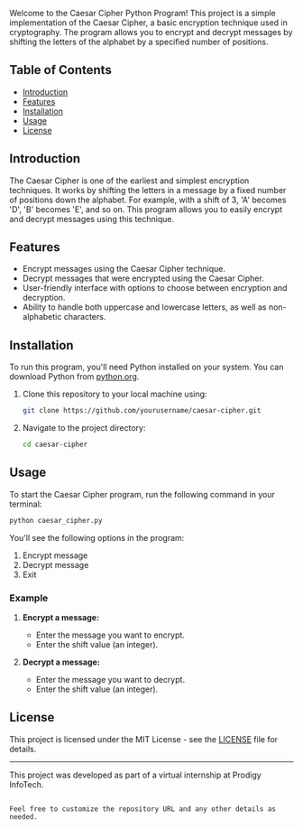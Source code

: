 Welcome to the Caesar Cipher Python Program! This project is a simple implementation of the Caesar Cipher, a basic encryption technique used in cryptography. The program allows you to encrypt and decrypt messages by shifting the letters of the alphabet by a specified number of positions.

## Table of Contents

- [Introduction](#introduction)
- [Features](#features)
- [Installation](#installation)
- [Usage](#usage)
- [License](#license)

## Introduction

The Caesar Cipher is one of the earliest and simplest encryption techniques. It works by shifting the letters in a message by a fixed number of positions down the alphabet. For example, with a shift of 3, 'A' becomes 'D', 'B' becomes 'E', and so on. This program allows you to easily encrypt and decrypt messages using this technique.

## Features

- Encrypt messages using the Caesar Cipher technique.
- Decrypt messages that were encrypted using the Caesar Cipher.
- User-friendly interface with options to choose between encryption and decryption.
- Ability to handle both uppercase and lowercase letters, as well as non-alphabetic characters.

## Installation

To run this program, you'll need Python installed on your system. You can download Python from [python.org](https://www.python.org/).

1. Clone this repository to your local machine using:
    ```bash
    git clone https://github.com/yourusername/caesar-cipher.git
    ```

2. Navigate to the project directory:
    ```bash
    cd caesar-cipher
    ```

## Usage

To start the Caesar Cipher program, run the following command in your terminal:
```bash
python caesar_cipher.py
```

You'll see the following options in the program:

1. Encrypt message
2. Decrypt message
3. Exit

### Example

1. **Encrypt a message:**
   - Enter the message you want to encrypt.
   - Enter the shift value (an integer).

2. **Decrypt a message:**
   - Enter the message you want to decrypt.
   - Enter the shift value (an integer).

## License

This project is licensed under the MIT License - see the [LICENSE](LICENSE) file for details.

---

This project was developed as part of a virtual internship at Prodigy InfoTech.
```

Feel free to customize the repository URL and any other details as needed.
